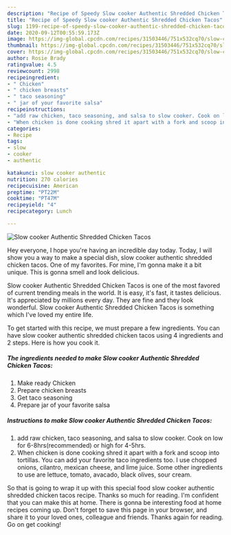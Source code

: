 ```yaml
---
description: "Recipe of Speedy Slow cooker Authentic Shredded Chicken Tacos"
title: "Recipe of Speedy Slow cooker Authentic Shredded Chicken Tacos"
slug: 1199-recipe-of-speedy-slow-cooker-authentic-shredded-chicken-tacos
date: 2020-09-12T00:55:59.173Z
image: https://img-global.cpcdn.com/recipes/31503446/751x532cq70/slow-cooker-authentic-shredded-chicken-tacos-recipe-main-photo.jpg
thumbnail: https://img-global.cpcdn.com/recipes/31503446/751x532cq70/slow-cooker-authentic-shredded-chicken-tacos-recipe-main-photo.jpg
cover: https://img-global.cpcdn.com/recipes/31503446/751x532cq70/slow-cooker-authentic-shredded-chicken-tacos-recipe-main-photo.jpg
author: Rosie Brady
ratingvalue: 4.5
reviewcount: 2998
recipeingredient:
- " Chicken"
- " chicken breasts"
- " taco seasoning"
- " jar of your favorite salsa"
recipeinstructions:
- "add raw chicken, taco seasoning, and salsa to slow cooker. Cook on low for 6-8hrs(recommended) or high for 4-5hrs."
- "When chicken is done cooking shred it apart with a fork and scoop into tortillas. You can add your favorite taco ingredients too. I use chopped onions, cilantro, mexican cheese, and lime juice. Some other ingredients to use are lettuce, tomato, avacado, black olives, sour cream."
categories:
- Recipe
tags:
- slow
- cooker
- authentic

katakunci: slow cooker authentic 
nutrition: 270 calories
recipecuisine: American
preptime: "PT22M"
cooktime: "PT47M"
recipeyield: "4"
recipecategory: Lunch

---
```



![Slow cooker Authentic Shredded Chicken Tacos](https://img-global.cpcdn.com/recipes/31503446/751x532cq70/slow-cooker-authentic-shredded-chicken-tacos-recipe-main-photo.jpg)

Hey everyone, I hope you're having an incredible day today. Today, I will show you a way to make a special dish, slow cooker authentic shredded chicken tacos. One of my favorites. For mine, I'm gonna make it a bit unique. This is gonna smell and look delicious.

Slow cooker Authentic Shredded Chicken Tacos is one of the most favored of current trending meals in the world. It is easy, it's fast, it tastes delicious. It's appreciated by millions every day. They are fine and they look wonderful. Slow cooker Authentic Shredded Chicken Tacos is something which I've loved my entire life.




To get started with this recipe, we must prepare a few ingredients. You can have slow cooker authentic shredded chicken tacos using 4 ingredients and 2 steps. Here is how you cook it.

<!--inarticleads1-->

##### The ingredients needed to make Slow cooker Authentic Shredded Chicken Tacos:

1. Make ready  Chicken
1. Prepare  chicken breasts
1. Get  taco seasoning
1. Prepare  jar of your favorite salsa




<!--inarticleads2-->

##### Instructions to make Slow cooker Authentic Shredded Chicken Tacos:

1. add raw chicken, taco seasoning, and salsa to slow cooker. Cook on low for 6-8hrs(recommended) or high for 4-5hrs.
1. When chicken is done cooking shred it apart with a fork and scoop into tortillas. You can add your favorite taco ingredients too. I use chopped onions, cilantro, mexican cheese, and lime juice. Some other ingredients to use are lettuce, tomato, avacado, black olives, sour cream.




So that is going to wrap it up with this special food slow cooker authentic shredded chicken tacos recipe. Thanks so much for reading. I'm confident that you can make this at home. There is gonna be interesting food at home recipes coming up. Don't forget to save this page in your browser, and share it to your loved ones, colleague and friends. Thanks again for reading. Go on get cooking!
